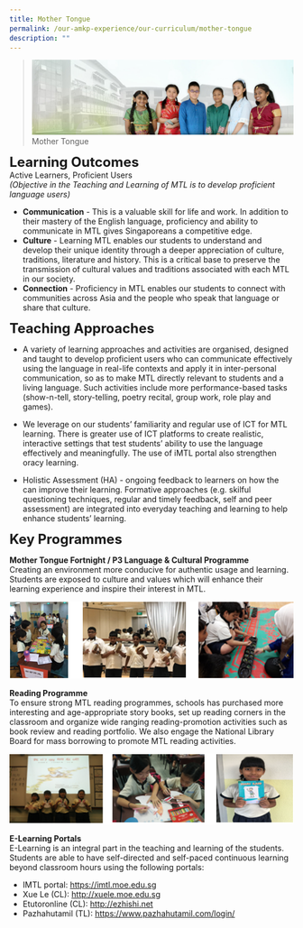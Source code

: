 ```yaml
---
title: Mother Tongue
permalink: /our-amkp-experience/our-curriculum/mother-tongue
description: ""
---
```

>![](/images/About%20Us/banner2-with%20bg.jpg)
>Mother Tongue

**<font size="5">Learning Outcomes</font>** 
<br>Active Learners, Proficient Users
*<br>(Objective in the Teaching and Learning of MTL is to develop proficient language users)*

* **Communication** - This is a valuable skill for life and work. In addition to their mastery of the English language, proficiency and ability to communicate in MTL gives Singaporeans a competitive edge.
* **Culture** - Learning MTL enables our students to understand and develop their unique identity through a deeper appreciation of culture, traditions, literature and history. This is a critical base to preserve the transmission of cultural values and traditions associated with each MTL in our society.
* **Connection** - Proficiency in MTL enables our students to connect with communities across Asia and the people who speak that language or share that culture.

**<font size="5">Teaching Approaches</font>** 


* A variety of learning approaches and activities are organised, designed and taught to develop proficient users who can communicate effectively using the language in real-life contexts and apply it in inter-personal communication, so as to make MTL directly relevant to students and a living language. Such activities include more performance-based tasks (show-n-tell, story-telling, poetry recital, group work, role play and games).

* We leverage on our students’ familiarity and regular use of ICT for MTL learning. There is greater use of ICT platforms to create realistic, interactive settings that test students’ ability to use the language effectively and meaningfully.  The use of iMTL portal also strengthen oracy learning.

* Holistic Assessment (HA) - ongoing feedback to learners on how the can improve their learning. Formative approaches (e.g. skilful questioning techniques, regular and timely feedback, self and peer assessment) are integrated into everyday teaching and learning to help enhance students’ learning.

**<font size="5">Key Programmes</font>** 

**Mother Tongue Fortnight / P3 Language & Cultural Programme**
<br>Creating an environment more conducive for authentic usage and learning. Students are exposed to culture and values which will enhance their learning experience and inspire their interest in MTL.

![](/images/About%20Us/Our%20AMKP%20Experience/Mother%20Tongue%20Block%201.png)

**Reading Programme**
<br>To ensure strong MTL reading programmes, schools has purchased more interesting and age-appropriate story books, set up reading corners in the classroom and organize wide ranging reading-promotion activities such as book review and reading portfolio. We also 
engage the National Library Board for mass borrowing to promote MTL reading activities.

![](/images/About%20Us/Our%20AMKP%20Experience/Mother%20Tongue%20Block%202.png)

**E-Learning Portals**
<br>E-Learning is an integral part in the teaching and learning of the students. Students are able to have self-directed and self-paced continuous learning beyond classroom hours using the following portals:

* IMTL portal: https://imtl.moe.edu.sg
* Xue Le (CL): http://xuele.moe.edu.sg
* Etutoronline (CL): http://ezhishi.net
* Pazhahutamil (TL): https://www.pazhahutamil.com/login/